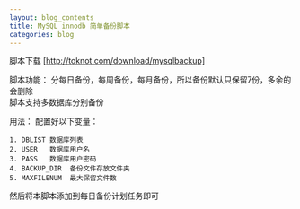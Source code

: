 ```yaml
---
layout: blog_contents
title: MySQL innodb 简单备份脚本
categories: blog
---
```


脚本下载 [http://toknot.com/download/mysqlbackup]

脚本功能：
分每日备份，每周备份，每月备份，所以备份默认只保留7份，多余的会删除  
脚本支持多数据库分别备份

用法：
配置好以下变量：

    1. DBLIST 数据库列表
    2. USER   数据库用户名
    3. PASS   数据库用户密码
    4. BACKUP_DIR  备份文件存放文件夹
    5. MAXFILENUM  最大保留文件数

然后将本脚本添加到每日备份计划任务即可
